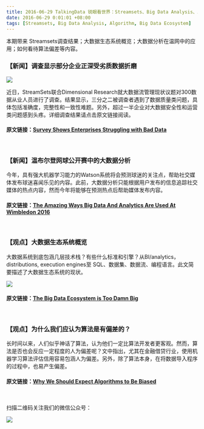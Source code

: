 ```yaml
---
title: 2016-06-29 TalkingData 锐眼看世界：Streamsets、Big Data Analysis、Algorithm、Big Data Ecosystem
date: 2016-06-29 0:01:01 +08:00
tags: [Streamsets, Big Data Analysis, Algorithm, Big Data Ecosystem]
---
```


本期带来 Streamsets调查结果；大数据生态系统概览；大数据分析在温网中的应用；如何看待算法偏差等内容。

### 【新闻】调查显示部分企业正深受劣质数据折磨

![](http://i1.piimg.com/567952/f06726cfdab10f08.png)

近日，StreamSets联合Dimensional Research就大数据流管理现状议题对300数据从业人员进行了调查。结果显示，三分之二被调查者遇到了数据质量类问题，具体包括准确度，完整性和一致性难题。另外，超过一半企业对大数据安全性和运营类问题感到头疼。详细调查结果请点击原文链接阅读。

#### 原文链接：[Survey Shows Enterprises Struggling with Bad Data](https://streamsets.com/blog/survey-shows-enterprises-struggling-bad-data/)

<br>

### 【新闻】温布尔登网球公开赛中的大数据分析

今年，具有强大机器学习能力的Watson系统将会预测球迷的关注点，帮助社交媒体发布球迷喜闻乐见的内容。此前，大数据分析只能根据用户发布的信息追踪社交媒体的热点内容，然而今年将能够在预测热点后帮助媒体发布内容。

#### 原文链接：[The Amazing Ways Big Data And Analytics Are Used At Wimbledon 2016](http://www.forbes.com/sites/bernardmarr/2016/06/28/the-amazing-ways-big-data-and-analytics-are-used-at-wimbledon-2016/#70f7dac47ee2)

<br>

### 【观点】大数据生态系统概览

大数据系统到底包涵几层技术栈？有些什么标准和引擎？从BI/analytics，distributions, execution engines至 SQL、数据集、数据流、编程语言。此文简要描述了大数据生态系统的现状。

![](http://i1.piimg.com/567952/72ca17e923685ac2.png)

#### 原文链接：[The Big Data Ecosystem is Too Damn Big](http://www.datameer.com/company/datameer-blog/big-data-ecosystem/)

<br>

### 【观点】为什么我们应认为算法是有偏差的？

长时间以来，人们似乎神话了算法，认为他们一定比算法开发者更客观。然而，算法是否也会反应一定程度的人为偏差呢？文中指出，尤其在金融借贷行业，使用机器学习算法评估信用容易包涵人为偏差。另外，除了算法本身，在将数据导入程序的过程中，也易产生偏差。

#### 原文链接：[Why We Should Expect Algorithms to Be Biased](https://www.technologyreview.com/s/601775/why-we-should-expect-algorithms-to-be-biased/)

<br>



扫描二维码关注我们的微信公众号：

![](http://i4.piimg.com/567416/1af49587243f643f.jpg)

